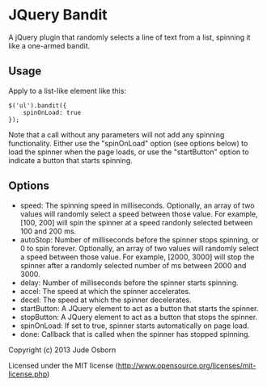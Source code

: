 JQuery Bandit
=============

A jQuery plugin that randomly selects a line of text from a list, spinning it like a one-armed bandit.

Usage
-----

Apply to a list-like element like this:

	$('ul').bandit({
		spinOnLoad: true
	});

Note that a call without any parameters will not add any spinning functionality. Either use the "spinOnLoad" option (see options below) to load the spinner when the page loads, or use the "startButton" option to indicate a button that starts spinning.

Options
-------

 * speed: The spinning speed in milliseconds. Optionally, an array of two values will randomly select a speed between those value. For example, [100, 200] will spin the spinner at a speed randonly selected between 100 and 200 ms.
 * autoStop: Number of milliseconds before the spinner stops spinning, or 0 to spin forever. Optionally, an array of two values will randomly select a speed between those value. For example, [2000, 3000] will stop the spinner after a randomly selected number of ms between 2000 and 3000.
 * delay: Number of milliseconds before the spinner starts spinning. 
 * accel: The speed at which the spinner accelerates.
 * decel: The speed at which the spinner decelerates.
 * startButton: A JQuery element to act as a button that starts the spinner.
 * stopButton: A JQuery element to act as a button that stops the spinner.
 * spinOnLoad: If set to true, spinner starts automatically on page load.
 * done: Callback that is called when the spinner has stopped spinning.

Copyright (c) 2013 Jude Osborn

Licensed under the MIT license (http://www.opensource.org/licenses/mit-license.php)
